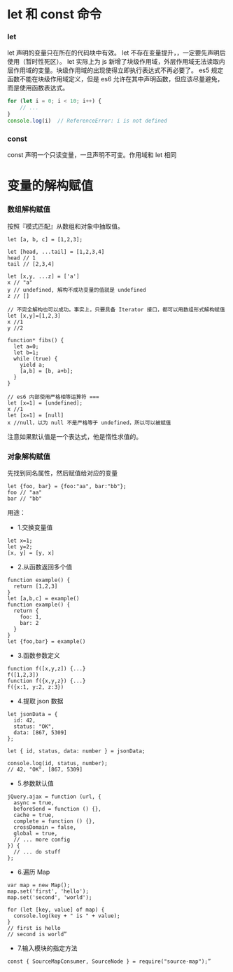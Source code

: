 # let 和 const 命令
### let

let 声明的变量只在所在的代码块中有效。 let 不存在变量提升，，一定要先声明后使用（暂时性死区）。
let 实际上为 js 新增了块级作用域，外层作用域无法读取内层作用域的变量。块级作用域的出现使得立即执行表达式不再必要了。
es5 规定函数不能在块级作用域定义，但是 es6 允许在其中声明函数，但应该尽量避免，而是使用函数表达式。

```js
for (let i = 0; i < 10; i++) {
    // ...
}
console.log(i)  // ReferenceError: i is not defined
```

### const
const 声明一个只读变量，一旦声明不可变。作用域和 let 相同


# 变量的解构赋值

### 数组解构赋值
按照『模式匹配』从数组和对象中抽取值。

```
let [a, b, c] = [1,2,3];

let [head, ...tail] = [1,2,3,4]
head // 1
tail // [2,3,4]

let [x,y, ...z] = ['a']
x // "a"
y // undefined, 解构不成功变量的值就是 undefined
z // []

// 不完全解构也可以成功。事实上，只要具备 Iterator 接口，都可以用数组形式解构赋值
let [x,y]=[1,2,3]
x //1
y //2
```

```
function* fibs() {
  let a=0;
  let b=1;
  while (true) {
    yield a;
    [a,b] = [b, a+b];
  }
}
```

```
// es6 内部使用严格相等运算符 ===
let [x=1] = [undefined];
x //1
let [x=1] = [null]
x //null，以为 null 不是严格等于 undefined，所以可以被赋值
```

注意如果默认值是一个表达式，他是惰性求值的。

### 对象解构赋值
先找到同名属性，然后赋值给对应的变量

```
let {foo, bar} = {foo:"aa", bar:"bb"};
foo // "aa"
bar // "bb"
```

用途：

- 1.交换变量值

```
let x=1;
let y=2;
[x, y] = [y, x]
```

- 2.从函数返回多个值

```
function example() {
  return [1,2,3]
}
let [a,b,c] = example()
function example() {
  return {
    foo: 1,
    bar: 2
  }
}
let {foo,bar} = example()
```

- 3.函数参数定义

```
function f([x,y,z]) {...}
f([1,2,3])
function f({x,y,z}) {...}
f({x:1, y:2, z:3})
```

- 4.提取 json 数据

```
let jsonData = {
  id: 42,
  status: "OK",
  data: [867, 5309]
};

let { id, status, data: number } = jsonData;

console.log(id, status, number);
// 42, "OK", [867, 5309]
```

- 5.参数默认值

```
jQuery.ajax = function (url, {
  async = true,
  beforeSend = function () {},
  cache = true,
  complete = function () {},
  crossDomain = false,
  global = true,
  // ... more config
}) {
  // ... do stuff
};
```

- 6.遍历 Map

```
var map = new Map();
map.set('first', 'hello');
map.set('second', 'world');

for (let [key, value] of map) {
  console.log(key + " is " + value);
}
// first is hello
// second is world”
```

- 7.输入模块的指定方法

```
const { SourceMapConsumer, SourceNode } = require("source-map");”
```
